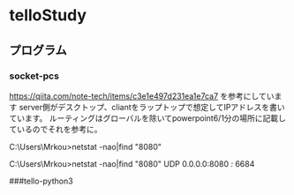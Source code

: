 # telloStudy
## プログラム
### socket-pcs
https://qiita.com/note-tech/items/c3e1e497d231ea1e7ca7 を参考にしています
server側がデスクトップ、cliantをラップトップで想定してIPアドレスを書いています。
ルーティングはグローバルを除いてpowerpoint6/1分の場所に記載しているのでそれを参考に。

C:\Users\Mrkou>netstat -nao|find "8080"

C:\Users\Mrkou>netstat -nao|find "8080"
  UDP         0.0.0.0:8080           *:*                                    6684
  

###tello-python3
